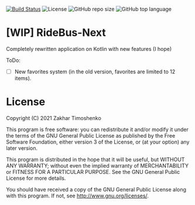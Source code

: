 [![Build Status](https://travis-ci.com/ztimms73/RideBus-Next.svg?branch=master)](https://travis-ci.com/ztimms73/RideBus-Next) ![License](https://img.shields.io/github/license/ztimms73/Ridebus-Next)
![GitHub repo size](https://img.shields.io/github/repo-size/ztimms73/RideBus-Next) ![GitHub top language](https://img.shields.io/github/languages/top/ztimms73/RideBus-Next)

# [WIP] RideBus-Next
Completely rewritten application on Kotlin with new features (I hope)

ToDo:
- [ ] New favorites system (in the old version, favorites are limited to 12 items).

# License
Copyright (C) 2021 Zakhar Timoshenko

This program is free software: you can redistribute it and/or modify it under the terms of the GNU General Public License as published by the Free Software Foundation, either version 3 of the License, or (at your option) any later version.

This program is distributed in the hope that it will be useful, but WITHOUT ANY WARRANTY; without even the implied warranty of MERCHANTABILITY or FITNESS FOR A PARTICULAR PURPOSE. See the GNU General Public License for more details.

You should have received a copy of the GNU General Public License along with this program. If not, see http://www.gnu.org/licenses/.
